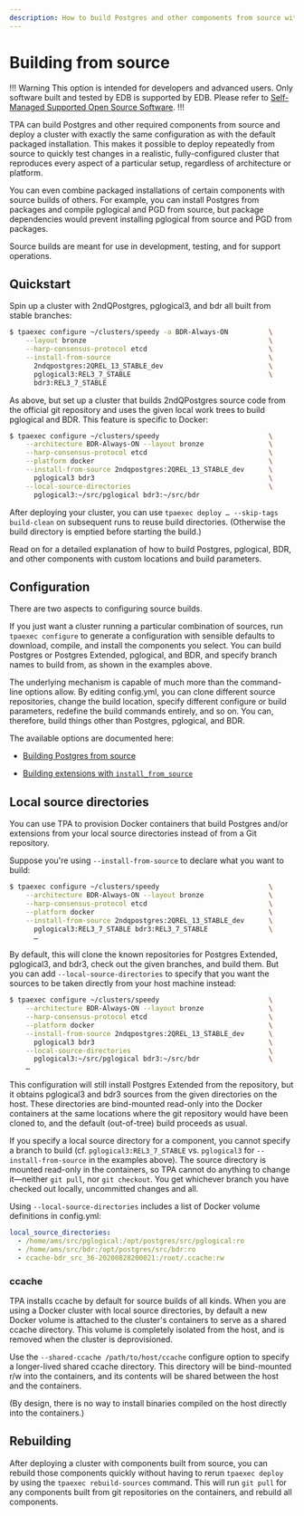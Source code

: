 ```yaml
---
description: How to build Postgres and other components from source with TPA.
---
```


# Building from source

!!! Warning
This option is intended for developers and advanced users. 
Only software built and tested by EDB is supported by EDB. Please refer to 
[Self-Managed Supported Open Source Software](https://www.enterprisedb.com/product-compatibility/edb-supported-open-source-software.pdf).
!!!

TPA can build Postgres and other required components from source and
deploy a cluster with exactly the same configuration as with the default
packaged installation. This makes it possible to deploy repeatedly from
source to quickly test changes in a realistic, fully-configured cluster
that reproduces every aspect of a particular setup, regardless of
architecture or platform.

You can even combine packaged installations of certain components with
source builds of others. For example, you can install Postgres from
packages and compile pglogical and PGD from source, but package
dependencies would prevent installing pglogical from source and PGD from
packages.

Source builds are meant for use in development, testing, and for support
operations.

## Quickstart

Spin up a cluster with 2ndQPostgres, pglogical3, and bdr all built from
stable branches:

```bash
$ tpaexec configure ~/clusters/speedy -a BDR-Always-ON          \
    --layout bronze                                             \
    --harp-consensus-protocol etcd                              \
    --install-from-source                                       \
      2ndqpostgres:2QREL_13_STABLE_dev                          \
      pglogical3:REL3_7_STABLE                                  \
      bdr3:REL3_7_STABLE
```

As above, but set up a cluster that builds 2ndQPostgres source code from
the official git repository and uses the given local work trees to build
pglogical and BDR. This feature is specific to Docker:

```bash
$ tpaexec configure ~/clusters/speedy                           \
    --architecture BDR-Always-ON --layout bronze                \
    --harp-consensus-protocol etcd                              \
    --platform docker                                           \
    --install-from-source 2ndqpostgres:2QREL_13_STABLE_dev      \
      pglogical3 bdr3                                           \
    --local-source-directories                                  \
      pglogical3:~/src/pglogical bdr3:~/src/bdr
```

After deploying your cluster, you can use
`tpaexec deploy … --skip-tags build-clean` on subsequent runs to
reuse build directories. (Otherwise the build directory is emptied
before starting the build.)

Read on for a detailed explanation of how to build Postgres, pglogical,
BDR, and other components with custom locations and build parameters.

## Configuration

There are two aspects to configuring source builds.

If you just want a cluster running a particular combination of sources,
run `tpaexec configure` to generate a configuration with sensible
defaults to download, compile, and install the components you select.
You can build Postgres or Postgres Extended, pglogical, and BDR, and specify
branch names to build from, as shown in the examples above.

The underlying mechanism is capable of much more than the command-line
options allow. By editing config.yml, you can clone different source
repositories, change the build location, specify different configure or
build parameters, redefine the build commands entirely, and so on. You
can, therefore, build things other than Postgres, pglogical, and BDR.

The available options are documented here:

* [Building Postgres from source](postgres_installation_method_src.md)

* [Building extensions with `install_from_source`](install_from_source.md)

## Local source directories

You can use TPA to provision Docker containers that build Postgres
and/or extensions from your local source directories instead of from a
Git repository.

Suppose you're using `--install-from-source` to declare what you want
to build:

```bash
$ tpaexec configure ~/clusters/speedy                           \
    --architecture BDR-Always-ON --layout bronze                \
    --harp-consensus-protocol etcd                              \
    --platform docker                                           \
    --install-from-source 2ndqpostgres:2QREL_13_STABLE_dev      \
      pglogical3:REL3_7_STABLE bdr3:REL3_7_STABLE               \
      …
```

By default, this will clone the known repositories for Postgres Extended,
pglogical3, and bdr3, check out the given branches, and build them. But
you can add `--local-source-directories` to specify that you want the
sources to be taken directly from your host machine instead:

```bash
$ tpaexec configure ~/clusters/speedy                           \
    --architecture BDR-Always-ON --layout bronze                \
    --harp-consensus-protocol etcd                              \
    --platform docker                                           \
    --install-from-source 2ndqpostgres:2QREL_13_STABLE_dev      \
      pglogical3 bdr3                                           \
    --local-source-directories                                  \
      pglogical3:~/src/pglogical bdr3:~/src/bdr                 \
    …
```

This configuration will still install Postgres Extended from the repository,
but it obtains pglogical3 and bdr3 sources from the given directories on
the host. These directories are bind-mounted read-only into the Docker
containers at the same locations where the git repository would have
been cloned to, and the default (out-of-tree) build proceeds as usual.

If you specify a local source directory for a component, you cannot
specify a branch to build (cf. `pglogical3:REL3_7_STABLE` vs.
`pglogical3` for `--install-from-source` in the examples above). The
source directory is mounted read-only in the containers, so TPA
cannot do anything to change it—neither `git pull`, nor
`git checkout`. You get whichever branch you have checked out locally,
uncommitted changes and all.

Using `--local-source-directories` includes a list of Docker volume
definitions in config.yml:

```yaml
local_source_directories:
  - /home/ams/src/pglogical:/opt/postgres/src/pglogical:ro
  - /home/ams/src/bdr:/opt/postgres/src/bdr:ro
  - ccache-bdr_src_36-20200828200021:/root/.ccache:rw
```

### ccache

TPA installs ccache by default for source builds of all kinds. When
you are using a Docker cluster with local source directories, by default
a new Docker volume is attached to the cluster's containers to serve as
a shared ccache directory. This volume is completely isolated from the
host, and is removed when the cluster is deprovisioned.

Use the `--shared-ccache /path/to/host/ccache` configure option to
specify a longer-lived shared ccache directory. This directory will be
bind-mounted r/w into the containers, and its contents will be shared
between the host and the containers.

(By design, there is no way to install binaries compiled on the host
directly into the containers.)

## Rebuilding

After deploying a cluster with components built from source, you can
rebuild those components quickly without having to rerun `tpaexec
deploy` by using the `tpaexec rebuild-sources` command. This will run
`git pull` for any components built from git repositories on the
containers, and rebuild all components.

